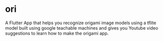 # ori

A Flutter App that helps you recognize origami image models using a tflite model built using google teachable machines and gives you Youtube video suggestions to learn how to make the origami app.
